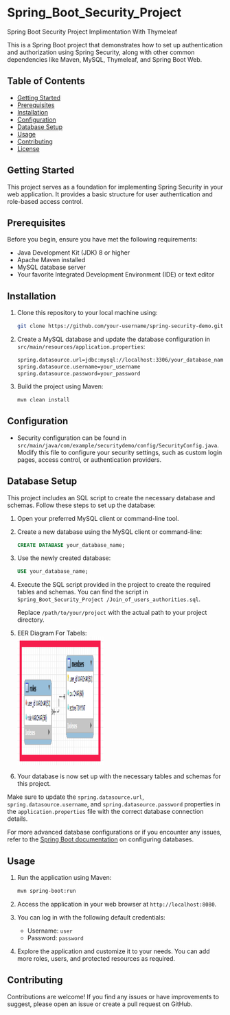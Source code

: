 # Spring_Boot_Security_Project
Spring Boot Security Project Implimentation With Thymeleaf

This is a Spring Boot project that demonstrates how to set up authentication and authorization using Spring Security, along with other common dependencies like Maven, MySQL, Thymeleaf, and Spring Boot Web.

## Table of Contents

- [Getting Started](#getting-started)
- [Prerequisites](#prerequisites)
- [Installation](#installation)
- [Configuration](#configuration)
- [Database Setup](#database-setup)
- [Usage](#usage)
- [Contributing](#contributing)
- [License](#license)

## Getting Started

This project serves as a foundation for implementing Spring Security in your web application. It provides a basic structure for user authentication and role-based access control.

## Prerequisites

Before you begin, ensure you have met the following requirements:

- Java Development Kit (JDK) 8 or higher
- Apache Maven installed
- MySQL database server
- Your favorite Integrated Development Environment (IDE) or text editor

## Installation

1. Clone this repository to your local machine using:

   ```bash
   git clone https://github.com/your-username/spring-security-demo.git
   ```

2. Create a MySQL database and update the database configuration in `src/main/resources/application.properties`:

   ```properties
   spring.datasource.url=jdbc:mysql://localhost:3306/your_database_name
   spring.datasource.username=your_username
   spring.datasource.password=your_password
   ```

3. Build the project using Maven:

   ```bash
   mvn clean install
   ```

## Configuration

- Security configuration can be found in `src/main/java/com/example/securitydemo/config/SecurityConfig.java`. Modify this file to configure your security settings, such as custom login pages, access control, or authentication providers.

## Database Setup

This project includes an SQL script to create the necessary database and schemas. Follow these steps to set up the database:

1. Open your preferred MySQL client or command-line tool.

2. Create a new database using the MySQL client or command-line:

   ```sql
   CREATE DATABASE your_database_name;
   ```

3. Use the newly created database:

   ```sql
   USE your_database_name;
   ```

4. Execute the SQL script provided in the project to create the required tables and schemas. You can find the script in `Spring_Boot_Security_Project
/Join_of_users_authorities.sql`.


   Replace `/path/to/your/project` with the actual path to your project directory.

4. EER Diagram For Tabels: <br/>
   <img src="image/EER_diagram.png" alt="EER-diagram" width="200" height="300"> 

6. Your database is now set up with the necessary tables and schemas for this project.

Make sure to update the `spring.datasource.url`, `spring.datasource.username`, and `spring.datasource.password` properties in the `application.properties` file with the correct database connection details.

For more advanced database configurations or if you encounter any issues, refer to the [Spring Boot documentation](https://docs.spring.io/spring-boot/docs/current/reference/htmlsingle/#boot-features-embedded-database-support) on configuring databases.

## Usage

1. Run the application using Maven:

   ```bash
   mvn spring-boot:run
   ```

2. Access the application in your web browser at `http://localhost:8080`.

3. You can log in with the following default credentials:

   - Username: `user`
   - Password: `password`

4. Explore the application and customize it to your needs. You can add more roles, users, and protected resources as required.

## Contributing

Contributions are welcome! If you find any issues or have improvements to suggest, please open an issue or create a pull request on GitHub.

